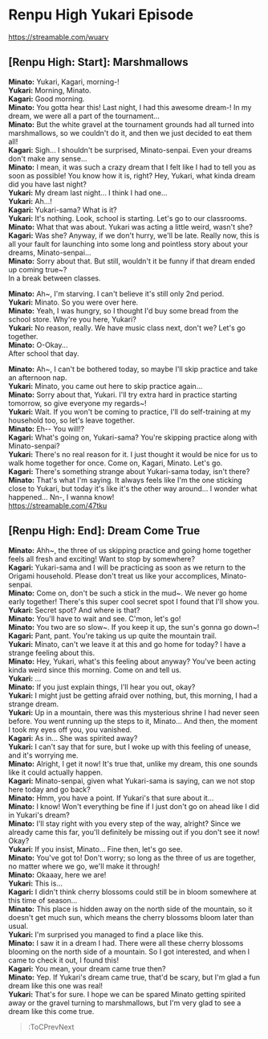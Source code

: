 
Renpu High Yukari Episode
=========================
https://streamable.com/wuarv

  

## [Renpu High: Start]: Marshmallows
**Minato:** Yukari, Kagari, morning-\!  
**Yukari:** Morning, Minato\.  
**Kagari:** Good morning\.  
**Minato:** You gotta hear this\! Last night, I had this awesome dream-\! In my dream, we were all a part of the tournament\.\.\.  
**Minato:** But the white gravel at the tournament grounds had all turned into marshmallows, so we couldn't do it, and then we just decided to eat them all\!  
**Kagari:** Sigh\.\.\. I shouldn't be surprised, Minato-senpai\. Even your dreams don't make any sense\.\.\.  
**Minato:** I mean, it was such a crazy dream that I felt like I had to tell you as soon as possible\! You know how it is, right\? Hey, Yukari, what kinda dream did you have last night\?  
**Yukari:** My dream last night\.\.\. I think I had one\.\.\.  
**Yukari:** Ah\.\.\.\!  
**Kagari:** Yukari-sama\? What is it\?  
**Yukari:** It's nothing\. Look, school is starting\. Let's go to our classrooms\.  
**Minato:** What that was about\. Yukari was acting a little weird, wasn't she\?  
**Kagari:** Was she\? Anyway, if we don't hurry, we'll be late\. Really now, this is all your fault for launching into some long and pointless story about your dreams, Minato-senpai\.\.\.  
**Minato:** Sorry about that\. But still, wouldn't it be funny if that dream ended up coming true\~\?  
In a break between classes\.

  
**Minato:** Ah\~, I'm starving\. I can't believe it's still only 2nd period\.  
**Yukari:** Minato\. So you were over here\.  
**Minato:** Yeah, I was hungry, so I thought I'd buy some bread from the school store\. Why're you here, Yukari\?  
**Yukari:** No reason, really\. We have music class next, don't we\? Let's go together\.  
**Minato:** O-Okay\.\.\.  
After school that day\.

  
**Minato:** Ah\~, I can't be bothered today, so maybe I'll skip practice and take an afternoon nap\.  
**Yukari:** Minato, you came out here to skip practice again\.\.\.  
**Minato:** Sorry about that, Yukari\. I'll try extra hard in practice starting tomorrow, so give everyone my regards\~\!  
**Yukari:** Wait\. If you won't be coming to practice, I'll do self-training at my household too, so let's leave together\.  
**Minato:** Eh-- You will\!\?  
**Kagari:** What's going on, Yukari-sama\? You're skipping practice along with Minato-senpai\?  
**Yukari:** There's no real reason for it\. I just thought it would be nice for us to walk home together for once\. Come on, Kagari, Minato\. Let's go\.  
**Kagari:** There's something strange about Yukari-sama today, isn't there\?  
**Minato:** That's what I'm saying\. It always feels like I'm the one sticking close to Yukari, but today it's like it's the other way around\.\.\. I wonder what happened\.\.\. Nn-, I wanna know\!  
https://streamable.com/47tku

  

## [Renpu High: End]: Dream Come True
**Minato:** Ahh\~, the three of us skipping practice and going home together feels all fresh and exciting\! Want to stop by somewhere\?  
**Kagari:** Yukari-sama and I will be practicing as soon as we return to the Origami household\. Please don't treat us like your accomplices, Minato-senpai\.  
**Minato:** Come on, don't be such a stick in the mud\~\. We never go home early together\! There's this super cool secret spot I found that I'll show you\.  
**Yukari:** Secret spot\? And where is that\?  
**Minato:** You'll have to wait and see\. C'mon, let's go\!  
**Minato:** You two are so slow\~\. If you keep it up, the sun's gonna go down\~\!  
**Kagari:** Pant, pant\. You're taking us up quite the mountain trail\.  
**Yukari:** Minato, can't we leave it at this and go home for today\? I have a strange feeling about this\.  
**Minato:** Hey, Yukari, what's this feeling about anyway\? You've been acting kinda weird since this morning\. Come on and tell us\.  
**Yukari:** \.\.\.  
**Minato:** If you just explain things, I'll hear you out, okay\?  
**Yukari:** I might just be getting afraid over nothing, but, this morning, I had a strange dream\.  
**Yukari:** Up in a mountain, there was this mysterious shrine I had never seen before\. You went running up the steps to it, Minato\.\.\. And then, the moment I took my eyes off you, you vanished\.  
**Kagari:** As in\.\.\. She was spirited away\?  
**Yukari:** I can't say that for sure, but I woke up with this feeling of unease, and it's worrying me\.  
**Minato:** Alright, I get it now\! It's true that, unlike my dream, this one sounds like it could actually happen\.  
**Kagari:** Minato-senpai, given what Yukari-sama is saying, can we not stop here today and go back\?  
**Minato:** Hmm, you have a point\. If Yukari's that sure about it\.\.\.   
**Minato:** I know\! Won't everything be fine if I just don't go on ahead like I did in Yukari's dream\?  
**Minato:** I'll stay right with you every step of the way, alright\? Since we already came this far, you'll definitely be missing out if you don't see it now\! Okay\?  
**Yukari:** If you insist, Minato\.\.\. Fine then, let's go see\.  
**Minato:** You've got to\! Don't worry; so long as the three of us are together, no matter where we go, we'll make it through\!  
**Minato:** Okaaay, here we are\!  
**Yukari:** This is\.\.\.  
**Kagari:** I didn't think cherry blossoms could still be in bloom somewhere at this time of season\.\.\.  
**Minato:** This place is hidden away on the north side of the mountain, so it doesn't get much sun, which means the cherry blossoms bloom later than usual\.  
**Yukari:** I'm surprised you managed to find a place like this\.  
**Minato:** I saw it in a dream I had\. There were all these cherry blossoms blooming on the north side of a mountain\. So I got interested, and when I came to check it out, I found this\!  
**Kagari:** You mean, your dream came true then\?  
**Minato:** Yep\. If Yukari's dream came true, that'd be scary, but I'm glad a fun dream like this one was real\!  
**Yukari:** That's for sure\. I hope we can be spared Minato getting spirited away or the gravel turning to marshmallows, but I'm very glad to see a dream like this come true\.  
> :ToCPrevNext
